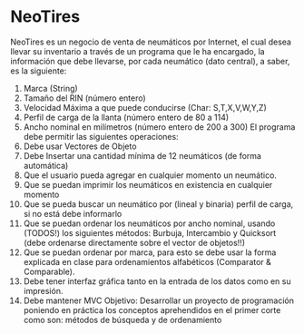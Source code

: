 # NeoTires
NeoTires es un negocio de venta de neumáticos por Internet, el cual desea llevar su
inventario a través de un programa que le ha encargado, la información que debe llevarse,
por cada neumático (dato central), a saber, es la siguiente:
  1. Marca (String)
  2. Tamaño del RIN (número entero)
  3. Velocidad Máxima a que puede conducirse (Char: S,T,X,V,W,Y,Z)
  4. Perfil de carga de la llanta (número entero de 80 a 114)
  5. Ancho nominal en milímetros (número entero de 200 a 300)
El programa debe permitir las siguientes operaciones:
  1. Debe usar Vectores de Objeto
  2. Debe Insertar una cantidad mínima de 12 neumáticos (de forma automática)
  3. Que el usuario pueda agregar en cualquier momento un neumático.
  4. Que se puedan imprimir los neumáticos en existencia en cualquier momento
  5. Que se pueda buscar un neumático por (lineal y binaria) perfil de carga, si no está
  debe informarlo
  6. Que se puedan ordenar los neumáticos por ancho nominal, usando (TODOS!) los
  siguientes métodos: Burbuja, Intercambio y Quicksort (debe ordenarse
  directamente sobre el vector de objetos!!)
  7. Que se puedan ordenar por marca, para esto se debe usar la forma explicada en
  clase para ordenamientos alfabéticos (Comparator & Comparable).
  8. Debe tener interfaz gráfica tanto en la entrada de los datos como en su impresión.
  9. Debe mantener MVC
Objetivo:
Desarrollar un proyecto de programación poniendo en práctica los conceptos
aprehendidos en el primer corte como son: métodos de búsqueda y de ordenamiento
